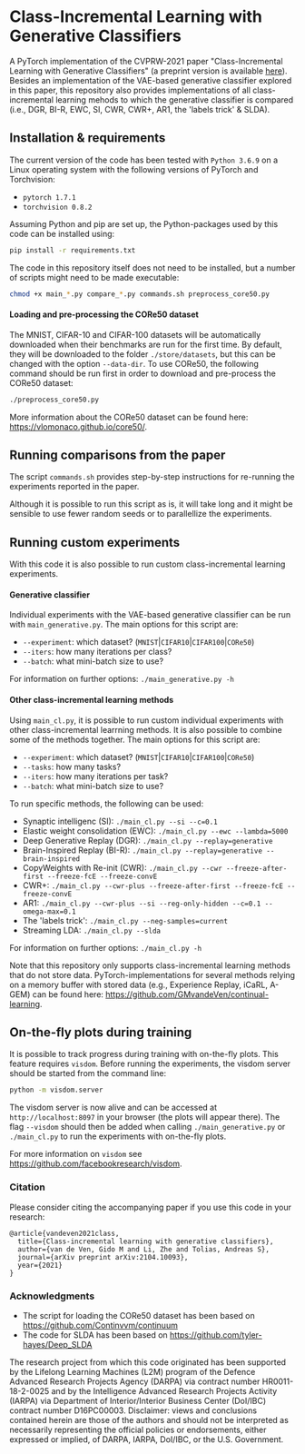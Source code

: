 # Class-Incremental Learning with Generative Classifiers
A PyTorch implementation of the CVPRW-2021 paper "Class-Incremental Learning with Generative Classifiers"
(a preprint version is available [here](https://arxiv.org/abs/2104.10093)).
Besides an implementation of the VAE-based generative classifier explored in this paper, this repository also provides 
implementations of all class-incremental learning mehods to which the generative classifier is compared
(i.e., DGR, BI-R, EWC, SI, CWR, CWR+, AR1, the 'labels trick' & SLDA).

## Installation & requirements
The current version of the code has been tested with `Python 3.6.9` on a Linux operating system with the following versions of PyTorch and Torchvision:
* `pytorch 1.7.1`
* `torchvision 0.8.2`
 
Assuming  Python and pip are set up, the Python-packages used by this code can be installed using:
```bash
pip install -r requirements.txt
```

The code in this repository itself does not need to be installed, but a number of scripts might need to be made executable:
```bash
chmod +x main_*.py compare_*.py commands.sh preprocess_core50.py
```

#### Loading and pre-processing the CORe50 dataset
The MNIST, CIFAR-10 and CIFAR-100 datasets will be automatically downloaded when their benchmarks are run for the first time.
By default, they will be downloaded to the folder `./store/datasets`, but this can be changed with the option `--data-dir`.
To use CORe50, the following command should be run first in order to download and pre-process the CORe50 dataset:
```bash
./preprocess_core50.py
```

More information about the CORe50 dataset can be found here: <https://vlomonaco.github.io/core50/>.


## Running comparisons from the paper
The script `commands.sh` provides step-by-step instructions for re-running the experiments reported in the paper.

Although it is possible to run this script as is, it will take long and it might be sensible to use fewer random seeds
or to parallellize the experiments.


## Running custom experiments
With this code it is also possible to run custom class-incremental learning experiments.

#### Generative classifier
Individual experiments with the VAE-based generative classifier can be run with `main_generative.py`.
The main options for this script are:
- `--experiment`: which dataset? (`MNIST`|`CIFAR10`|`CIFAR100`|`CORe50`)
- `--iters`: how many iterations per class?
- `--batch`: what mini-batch size to use?

For information on further options: `./main_generative.py -h`

#### Other class-incremental learning methods
Using `main_cl.py`, it is possible to run custom individual experiments with other class-incremental learrning methods.
It is also possible to combine some of the methods together.
The main options for this script are:
- `--experiment`: which dataset? (`MNIST`|`CIFAR10`|`CIFAR100`|`CORe50`)
- `--tasks`: how many tasks?
- `--iters`: how many iterations per task?
- `--batch`: what mini-batch size to use?

To run specific methods, the following can be used:
- Synaptic intelligenc (SI): `./main_cl.py --si --c=0.1`
- Elastic weight consolidation (EWC): `./main_cl.py --ewc --lambda=5000`
- Deep Generative Replay (DGR): `./main_cl.py --replay=generative`
- Brain-Inspired Replay (BI-R): `./main_cl.py --replay=generative --brain-inspired`
- CopyWeights with Re-init (CWR): `./main_cl.py --cwr --freeze-after-first --freeze-fcE --freeze-convE`
- CWR+: `./main_cl.py --cwr-plus --freeze-after-first --freeze-fcE --freeze-convE`
- AR1: `./main_cl.py --cwr-plus --si --reg-only-hidden --c=0.1 --omega-max=0.1`
- The 'labels trick': `./main_cl.py --neg-samples=current`
- Streaming LDA: `./main_cl.py --slda`

For information on further options: `./main_cl.py -h`

Note that this repository only supports class-incremental learning methods that do not store data.
PyTorch-implementations for several methods relying on a memory buffer with stored data
(e.g., Experience Replay, iCaRL, A-GEM) can be found here: <https://github.com/GMvandeVen/continual-learning>.


## On-the-fly plots during training
It is possible to track progress during training with on-the-fly plots. This feature requires `visdom`.
Before running the experiments, the visdom server should be started from the command line:
```bash
python -m visdom.server
```
The visdom server is now alive and can be accessed at `http://localhost:8097` in your browser (the plots will appear
there). The flag `--visdom` should then be added when calling `./main_generative.py` or `./main_cl.py` to run the experiments with on-the-fly plots.

For more information on `visdom` see <https://github.com/facebookresearch/visdom>.


### Citation
Please consider citing the accompanying paper if you use this code in your research:
```
@article{vandeven2021class,
  title={Class-incremental learning with generative classifiers},
  author={van de Ven, Gido M and Li, Zhe and Tolias, Andreas S},
  journal={arXiv preprint arXiv:2104.10093},
  year={2021}
}
```

### Acknowledgments
- The script for loading the CORe50 dataset has been based on https://github.com/Continvvm/continuum
- The code for SLDA has been based on https://github.com/tyler-hayes/Deep_SLDA

The research project from which this code originated has been supported by the 
Lifelong Learning Machines (L2M) program of the Defence Advanced Research Projects Agency (DARPA) via contract number 
HR0011-18-2-0025 and by the Intelligence Advanced Research Projects Activity (IARPA) via Department of 
Interior/Interior Business Center (DoI/IBC) contract number D16PC00003. Disclaimer: views and conclusions 
contained herein are those of the authors and should not be interpreted as necessarily representing the official
policies or endorsements, either expressed or implied, of DARPA, IARPA, DoI/IBC, or the U.S. Government.